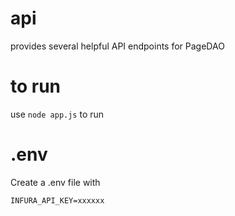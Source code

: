 # api
provides several helpful API endpoints for PageDAO

# to run
use ```node app.js``` to run

# .env
Create a .env file with

```INFURA_API_KEY=xxxxxx```